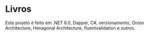 # Livros
Este projeto é feito em .NET 6.0, Dapper, C#, versionamento, Onion Architecture, Hexagonal Architecture, fluentvalidation e outros.
